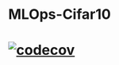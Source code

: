 # MLOps-Cifar10


# [![codecov](https://codecov.io/gh/nhm0819/MLOps-Cifar10/branch/main/graph/badge.svg?token=SUK6R2Z4RP)](https://codecov.io/gh/nhm0819/MLOps-Cifar10)
